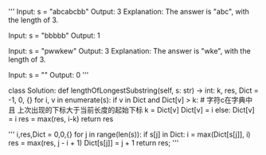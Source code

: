 '''
Input: s = "abcabcbb"
Output: 3
Explanation: The answer is "abc", with the length of 3.

Input: s = "bbbbb"
Output: 1

Input: s = "pwwkew"
Output: 3
Explanation: The answer is "wke", with the length of 3.

Input: s = ""
Output: 0
'''


class Solution:
    def lengthOfLongestSubstring(self, s: str) -> int:
        k, res, Dict = -1, 0, {}
        for i, v in enumerate(s):
            if v in Dict and Dict[v] > k:  # 字符c在字典中 且 上次出现的下标大于当前长度的起始下标
                k = Dict[v]
                Dict[v] = i
            else:
                Dict[v] = i
                res = max(res, i-k)
        return res

'''
i,res,Dict = 0,0,{}
for j in range(len(s)):
            if s[j] in Dict:
                i = max(Dict[s[j]], i)
            res = max(res, j - i + 1)
            Dict[s[j]] = j + 1
        return res;
'''

